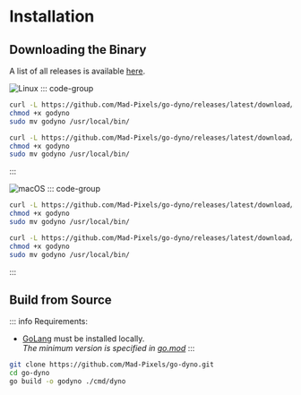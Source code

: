 # Installation

## Downloading the Binary
A list of all releases is available [here](https://github.com/Mad-Pixels/go-dyno/releases).

![Linux](https://img.shields.io/badge/Linux-amd64%20%7C%20arm64-blue?logo=linux&logoColor=white)
::: code-group
```bash [Linux • amd64]
curl -L https://github.com/Mad-Pixels/go-dyno/releases/latest/download/godyno_linux_amd64 -o godyno
chmod +x godyno
sudo mv godyno /usr/local/bin/
```

```bash [Linux • arm64]
curl -L https://github.com/Mad-Pixels/go-dyno/releases/latest/download/godyno_linux_arm64 -o godyno
chmod +x godyno
sudo mv godyno /usr/local/bin/
```
:::

![macOS](https://img.shields.io/badge/macOS-Intel%20%7C%20Silicon-2496ED?logo=apple&logoColor=white)
::: code-group
```bash [Darwin • Intel]
curl -L https://github.com/Mad-Pixels/go-dyno/releases/latest/download/godyno_darwin_amd64 -o godyno
chmod +x godyno
sudo mv godyno /usr/local/bin/
```

```bash [Darwin • Silicon]
curl -L https://github.com/Mad-Pixels/go-dyno/releases/latest/download/godyno_darwin_arm64 -o godyno
chmod +x godyno
sudo mv godyno /usr/local/bin/
```
:::

## Build from Source

::: info Requirements:
 - [GoLang](https://go.dev) must be installed locally.  
   _The minimum version is specified in [go.mod](https://github.com/Mad-Pixels/go-dyno/blob/main/go.mod)_
:::

```bash
git clone https://github.com/Mad-Pixels/go-dyno.git
cd go-dyno
go build -o godyno ./cmd/dyno
```
